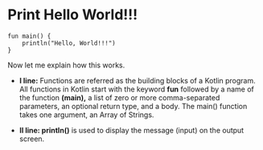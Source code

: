 # Print Hello World!!!


```
fun main() {
    println("Hello, World!!!")
}

```
Now let me explain how this works.


- **I line:** Functions are referred as the building blocks of a Kotlin program. All functions in Kotlin start with the keyword **fun** followed by a name of the function **(main),** a list of zero or more comma-separated parameters, an optional return type, and a body. The main() function takes one argument, an Array of Strings.

- **II line: println()** is used to display the message (input) on the output screen.
